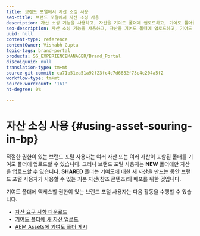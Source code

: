 ```yaml
---
title: 브랜드 포털에서 자산 소싱 사용
seo-title: 브랜드 포털에서 자산 소싱 사용
description: 자산 소싱 기능을 사용하고, 자산을 기여도 폴더에 업로드하고, 기여도 폴더를 브랜드 포털의 AEM Assets에 게시하는 방법에 대한 통찰력을 얻을 수 있습니다.
seo-description: 자산 소싱 기능을 사용하고, 자산을 기여도 폴더에 업로드하고, 기여도 폴더를 브랜드 포털의 AEM Assets에 게시하는 방법에 대한 통찰력을 얻을 수 있습니다.
uuid: null
content-type: reference
contentOwner: Vishabh Gupta
topic-tags: brand-portal
products: SG_EXPERIENCEMANAGER/Brand_Portal
discoiquuid: null
translation-type: tm+mt
source-git-commit: ca71b51ea51a92f23fc4c7d6682f73c4c204a5f2
workflow-type: tm+mt
source-wordcount: '161'
ht-degree: 0%

---
```



# 자산 소싱 사용 {#using-asset-souring-in-bp}

적절한 권한이 있는 브랜드 포털 사용자는 여러 자산 또는 여러 자산이 포함된 폴더를 기여도 폴더에 업로드할 수 있습니다. 그러나 브랜드 포털 사용자는 **NEW** 폴더에만 자산을 업로드할 수 있습니다. **SHARED** 폴더는 기여도에 대한 새 자산을 만드는 동안 브랜드 포털 사용자가 사용할 수 있는 기본 자산(참조 콘텐츠)의 배포를 위한 것입니다.

기여도 폴더에 액세스할 권한이 있는 브랜드 포털 사용자는 다음 활동을 수행할 수 있습니다.

* [자산 요구 사항 다운로드](brand-portal-download-asset-requirements.md)
* [기여도 폴더에 새 자산 업로드](brand-portal-upload-assets-to-contribution-folder.md)
* [AEM Assets에 기여도 폴더 게시](brand-portal-publish-contribution-folder-to-aem-assets.md)